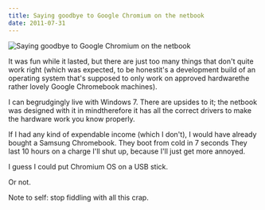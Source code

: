 ```yaml
---
title: Saying goodbye to Google Chromium on the netbook
date: 2011-07-31
---
```


![Saying goodbye to Google Chromium on the netbook](https://source.unsplash.com/cckf4TsHAuw/1600x900)

It was fun while it lasted, but there are just too many things that don't quite work right (which was expected, to be honestit's a development build of an operating system that's supposed to only work on approved hardwarethe rather lovely Google Chromebook machines).

I can begrudgingly live with Windows 7. There are upsides to it; the netbook was designed with it in mindtherefore it has all the correct drivers to make the hardware work you know properly.

If I had any kind of expendable income (which I don't), I would have already bought a Samsung Chromebook. They boot from cold in 7 seconds They last 10 hours on a charge I'll shut up, because I'll just get more annoyed.

I guess I could put Chromium OS on a USB stick.

Or not.

Note to self: stop fiddling with all this crap.